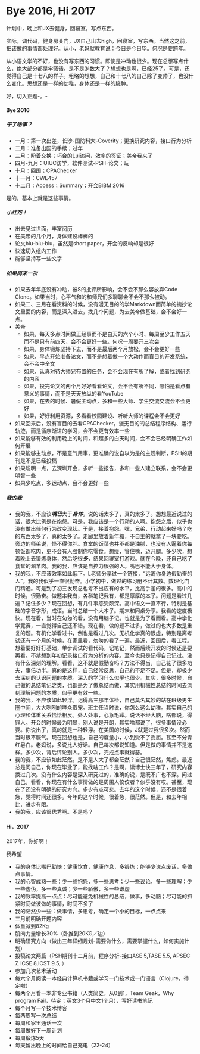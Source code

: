 # Bye 2016, Hi 2017
计划中，晚上和JX去健身，回寝室，写点东西。

实际，调代码，健身房关门，JX自己出去high，回寝室，写东西。当然这之前，把该做的事情都处理好。从小，老妈就教育说：今日是今日毕。何况是要跨年。

从小语文学的不好，也没有写东西的习惯。即使是冲动也很少。现在总想写点什么，绝大部分都是牢骚话。是不是岁数大了？想想也是啊，已经25了。可是，还觉得自己是十七八的样子。粗略的想想，自己和十七八的自己除了变帅了，也没什么变化。思想还是一样的幼稚，身体还是一样的臃肿。

好，切入正题-。-

#### Bye 2016

##### 干了啥事？

* 一月：第一次出差，长沙-国防科大-Coverity；更换研究内容，接口行为分析
* 二月：准备出国的手续；过年
* 三月：盼着交换；巧合的Lui访问，效率的签证；美帝我来了
* 四月-九月：UIUC访学，软件测试-PSH-论文；玩
* 十月：回国；CPAChecker
* 十一月：CWE457
* 十二月：Access；Summary；开会BIBM 2016

是的，基本上就是这些事情。

##### 小红花！

* 出去见过世面，丰富阅历
* 在美帝的几个月，身体建设棒棒的
* 论文biu-biu-biu，虽然是short paper，开会的反响却是很好
* 快速切入组内工作
* 能够坚持写一些文字

##### 如果再来一次

* 如果去年年底没有冲动，被S的批评所影响，会不会不那么容放弃Code Clone。如果当时，心平气和的和师兄们多聊聊会不会不那么被动。
* 如果二、三月在看资料的时候，没有漫无目的的学Markdown而简单的摘抄论文里面的内容，而是深入进去，找几个问题，为去美帝做基础，会不会好一点。
* 美帝
  * 如果，每天多点时间做正经事而不是白天的六个小时、每周至少工作五天而不是只有前四天，会不会更好一些。何况一周要开三次会
  * 如果，身体锻炼坚持下去，而不是最后两个月放松，会不会更好一些
  * 如果，早点开始准备论文，而不是想着做一个大动作而盲目的开发系统，会不会中全文
  * 如果，认真对待大师兄布置的任务，会不会现在有所了解，或者找到研究的内容
  * 如果，投完论文的两个月好好看看论文，会不会有所不同，哪怕是看点有意义的事情，而不是天天放纵的看YouTube
  * 如果，在去的时候、暑假主动点，多和一些大师、学生交流交流会不会更好
  * 如果，好好利用资源，多看看校园建设、听听大师的课程会不会更好
* 如果回来后，没有盲目的去看CPAChecker，漫无目的的总结程序结构、运行轨迹，而是循序渐进的学习，会不会更有效率一些
* 如果能够有效的利用晚上的时间，和超多的白天时间，会不会已经明确工作如何开展
* 如果能够主动点，不是意气用事，更准确的说自以为是的主观判断，PSH的期刊是不是已经投稿
* 如果聪明一点，去深圳开会，多听一些报告，多和一些人建立联系，会不会更明智一些
* 如果少吃点，多运动点，会不会更好一些

##### 我的我

* 我的我，不应该***嘴巴***大于***身体***。说的话太多了，真的太多了。想想最近说过的话，很大比例是在抱怨。可是，我应该是一个行动的人啊。抱怨之后，似乎也没有做出任何行为改变现状。于是，接着抱怨。嘿，兄弟，行动起来好吗？吃的东西太多了，真的太多了。走廊里放着新年糖，不自主的就拿了一块要吃。旁边的师弟说，怪不得你胖。食堂的饭菜也并不都是油腻，也没有人逼着你每顿饭都吃肉，更不会有人强制你吃零食。想瘦，管住嘴，迈开腿。多少次，想着晚上去锻炼身体，然后吃很***多***，结果回寝室打游戏。就在今晚，还自己吃了食堂的涮羊肉。我的我，应该是自控力很强的人。嘴巴不能大于身体。
* 我的我，不应该效率如此低下。L老师分享过一个链接，“远离你身边假勤奋的人“。我的我似乎一直很勤奋。小学初中，做过的练习册不计其数。数理化门门精通。可是到了初三发现总也考不出应有的水平，比高手差的很多。高中的时候，很勤奋。做题本我有，各科笔记我有，都是厚厚的本子。问题是看过几遍？记住多少？现在回想，有几件事感受颇深。高中语文一直不行，特别是基础的字音字形，成语。当时总结一个大本子。期末和同桌分享。我看的速度极快。现在看，当时在匆匆的看，没有用脑子记。也就是为了看而看。高中学化学竞赛，一直觉得自己还不错。现在看，做的题不过多，做过的也大多数是重复的题。有机化学看过书，倒也是看过几次。无机化学真的很虚，特别是离考试还有一个月的时候，在家里看，匆匆的看了一遍。最近，回国后，看工程。想着要好好打基础，单步调试的看代码，记笔记，然而后续开发的时候还是要再看。不禁想到年初记录接口行为分析的内容。至今也只是记得自己记过。没有什么深刻的理解。看看，这不就是假勤奋吗？方法不得当，自己花了很多功夫，事倍功半。真的是这样，自己经常反思，自己的不足不足。但是，却极少去深刻的认识问题的本质。深入的学习什么似乎也很少。其实，很多时候，自己做的总结笔记之类，也都是为了做总结而做，其实用机械性总结的时间去深刻理解问题的本质，似乎更有效一些。
* 我的我，不应该如此轻浮。记得高三那年体检，自己莫名其妙的站在班级男生圈中间，大大咧咧的哗众取宠。班主任当时说，你怎么这么幼稚。其实自己的心理和体重关系恰恰相反。处人处事，心急毛躁。说话不经大脑，啥都说，得罪人。开会的时候最为明显，别人说是开朗，其实啥都说了，很多事情没必要。你说出了，真的就是一种轻浮。在美国的时候，J就是过我很多次。然而当时很不服气。现在回想也是，自己的度量小，小到受不了委屈。甚至不分青红皂白。老妈说，多说比人好话。自己每次都说知道。但是做的事情并不是这样。多少次，背后评论别人。多少次，完成点事就得瑟。
* 我的我，不应该如此茫然。是不是人大了都会茫然？自己很茫然，焦虑。最近总是问自己，你现在毕业了，能找啥工作？是啊，读博士快三年了，研究内容换过几次。没有什么内容是深入研究过的，准确的说，是既不广也不深。问过自己，看看，你现在有什么事情做的是周围人佼佼者？似乎没有哎。甚至，现在了还没有明确的研究方向。多少有点可悲。去年的这个时候，还不是很着急，觉得时间还很多。今年的这个时候，很着急，很茫然。但是，和去年相比，进步有限。
* 我的我，应该很优秀啊。不是吗？

#### Hi，2017

2017年，你好啊！

我希望

* 我的身体比嘴巴勤快：健康饮食，健康作息，多锻炼；能够少说点废话，多做点事情。
* 我的心智成熟一些：少一些抱怨，多一些思考；少一些议论，多一些理解；少一些虚伪，多一些真诚；少一些骄傲，多一些谦虚
* 我的效率提高一点点：尽可能避免机械性的总结，做事，多动脑；尽可能的抓紧时间做该做的事情，时间不多了
* 我的茫然少一些：做事情，多思考，确定一个小的目标，一点点来
* 三月前明确开题内容
* 体重减到82Kg
* 肌肉力量增长30%（卧推到20KG／边）
* 明确研究方向（做出三年详细规划-需要做什么，需要掌握什么，如何实施计划）
* 投稿论文两篇（PSH期刊十二月前，程序分析-接口ASE 5,TASE 5.5, APSEC 7, ICSE 8,ICST 9.5, ）
* 参加几次艺术活动
* 每六个月阅读一本经典计算机书籍或学习一门技术或一门语言（Clojure，待定啦）
* 每两个月看一本非专业书籍（人类简史，从0到1，Team Geak，Why program Fail，待定；英文3个月中文1个月），写好读书笔记
* 每个月写一个技术博客
* 每两周写一次总结
* 每周和家里通话一次
* 每周做好下一周计划
* 每周锻炼5天
* 每天留出晚上的时间给自己充电（22-24）